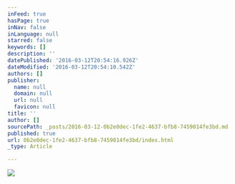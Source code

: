 ```yaml
---
inFeed: true
hasPage: true
inNav: false
inLanguage: null
starred: false
keywords: []
description: ''
datePublished: '2016-03-12T20:54:16.926Z'
dateModified: '2016-03-12T20:54:10.542Z'
authors: []
publisher:
  name: null
  domain: null
  url: null
  favicon: null
title: ''
author: []
sourcePath: _posts/2016-03-12-0b2e0dec-1fe2-4637-bfb8-7459014fe3bd.md
published: true
url: 0b2e0dec-1fe2-4637-bfb8-7459014fe3bd/index.html
_type: Article

---
```

![](https://the-grid-user-content.s3-us-west-2.amazonaws.com/11add5eb-70b6-4ddb-8a53-5852088e6f24.jpg)